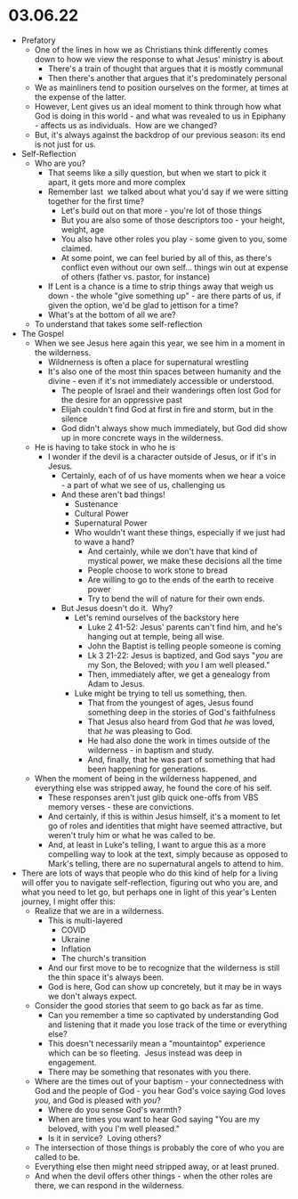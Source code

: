 # 03.06.22

* Prefatory
	* One of the lines in how we as Christians think differently comes down to how we view the response to what Jesus' ministry is about
		* There's a train of thought that argues that it is mostly communal
		* Then there's another that argues that it's predominately personal
	* We as mainliners tend to position ourselves on the former, at times at the expense of the latter.
	* However, Lent gives us an ideal moment to think through how what God is doing in this world - and what was revealed to us in Epiphany - affects us as individuals.  How are we changed?
	* But, it's always against the backdrop of our previous season: its end is not just for us.
* Self-Reflection
	* Who are you?
		* That seems like a silly question, but when we start to pick it apart, it gets more and more complex
		* Remember last  we talked about what you'd say if we were sitting together for the first time?
			* Let's build out on that more - you're lot of those things
			* But you are also some of those descriptors too - your height, weight, age
			* You also have other roles you play - some given to you, some claimed.
			* At some point, we can feel buried by all of this, as there's conflict even without our own self... things win out at expense of others (father vs. pastor, for instance)
		* If Lent is a chance is a time to strip things away that weigh us down - the whole "give something up" - are there parts of us, if given the option, we'd be glad to jettison for a time?
		* What's at the bottom of all we are?
	* To understand that takes some self-reflection
* The Gospel
	* When we see Jesus here again this year, we see him in a moment in the wilderness.
		* Wildnerness is often a place for supernatural wrestling
		* It's also one of the most thin spaces between humanity and the divine - even if it's not immediately accessible or understood.
			* The people of Israel and their wanderings often lost God for the desire for an oppressive past
			* Elijah couldn't find God at first in fire and storm, but in the silence
			* God didn't always show much immediately, but God did show up in more concrete ways in the wilderness.
	* He is having to take stock in who he is
		* I wonder if the devil is a character outside of Jesus, or if it's in Jesus.
			* Certainly, each of of us have moments when we hear a voice - a part of what we see of us, challenging us
			* And these aren't bad things!
				* Sustenance
				* Cultural Power
				* Supernatural Power
				* Who wouldn't want these things, especially if we just had to wave a hand?
					* And certainly, while we don't have that kind of mystical power, we make these decisions all the time
					* People choose to work stone to bread
					* Are willing to go to the ends of the earth to receive power
					* Try to bend the will of nature for their own ends.
			* But Jesus doesn't do it.  Why?
				* Let's remind ourselves of the backstory here
					* Luke 2 41-52: Jesus' parents can't find him, and he's hanging out at temple, being all wise.
					* John the Baptist is telling people someone is coming
					* Lk 3 21-22: Jesus is baptized, and God says "_you_ are my Son, the Beloved; with _you_ I am well pleased."
					* Then, immediately after, we get a genealogy from Adam to Jesus.
				* Luke might be trying to tell us something, then.
					* That from the youngest of ages, Jesus found something deep in the stories of God's faithfulness
					* That Jesus also heard from God that _he_ was loved, that _he_ was pleasing to God.
					* He had also done the work in times outside of the wilderness - in baptism and study.
					* And, finally, that he was part of something that had been happening for generations.
	* When the moment of being in the wilderness happened, and everything else was stripped away, he found the core of his self.
		* These responses aren't just glib quick one-offs from VBS memory verses - these are convictions.
		* And certainly, if this is within Jesus himself, it's a moment to let go of roles and identities that might have seemed attractive, but weren't truly him or what he was called to be.
		* And, at least in Luke's telling, I want to argue this as a more compelling way to look at the text, simply because as opposed to Mark's telling, there are no supernatural angels to attend to him. 
* There are lots of ways that people who do this kind of help for a living will offer you to navigate self-reflection, figuring out who you are, and what you need to let go, but perhaps one in light of this year's Lenten journey, I might offer this:
	* Realize that we are in a wilderness.
		* This is multi-layered
			* COVID
			* Ukraine
			* Inflation
			* The church's transition
		* And our first move to be to recognize that the wilderness is still the thin space it's always been.
		* God is here, God can show up concretely, but it may be in ways we don't always expect.
	* Consider the good stories that seem to go back as far as time.
		* Can you remember a time so captivated by understanding God and listening that it made you lose track of the time or everything else?
		* This doesn't necessarily mean a "mountaintop" experience which can be so fleeting.  Jesus instead was deep in engagement.
		* There may be something that resonates with you there.
	* Where are the times out of your baptism - your connectedness with God and the people of God - you hear God's voice saying God loves _you,_ and God is pleased with _you_?
		* Where do you sense God's warmth?
		* When are times you want to hear God saying "You are my beloved, with you I'm well pleased."
		* Is it in service?  Loving others?
	* The intersection of those things is probably the core of who you are called to be.
	* Everything else then might need stripped away, or at least pruned.
	* And when the devil offers other things - when the other roles are there, we can respond in the wilderness.
